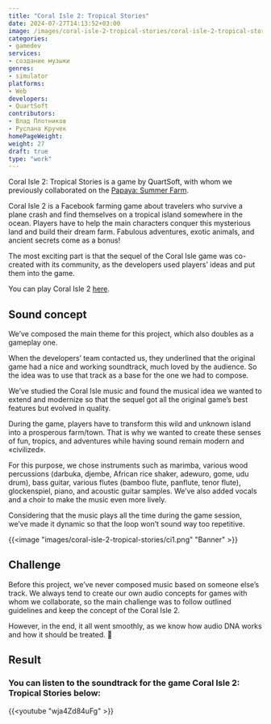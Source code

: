 ```yaml
---
title: "Coral Isle 2: Tropical Stories"
date: 2024-07-27T14:13:52+03:00
image: /images/coral-isle-2-tropical-stories/coral-isle-2-tropical-stories-thumb.webp
categories:
- gamedev
services:
- создание музыки
genres:
- simulator
platforms:
- Web
developers:
- QuartSoft
contributors:
- Влад Плотников
- Руслана Кручек
homePageWeight:
weight: 27
draft: true
type: "work"
---
```


Coral Isle 2: Tropical Stories is a game by QuartSoft, with whom we previously collaborated on the [Papaya: Summer Farm](papaya-summer-farm).

Coral Isle 2 is a Facebook farming game about travelers who survive a plane crash and find themselves on a tropical island somewhere in the ocean. Players have to help the main characters conquer this mysterious land and build their dream farm. Fabulous adventures, exotic animals, and ancient secrets come as a bonus!

The most exciting part is that the sequel of the Coral Isle game was co-created with its community, as the developers used players’ ideas and put them into the game.

You can play Coral Isle 2 [here](https://coralisle2.quartsoft.com/uk/).

## Sound concept

We’ve composed the main theme for this project, which also doubles as a gameplay one.

When the developers’ team contacted us, they underlined that the original game had a nice and working soundtrack, much loved by the audience. So the idea was to use that track as a base for the one we had to compose.

We’ve studied the Coral Isle music and found the musical idea we wanted to extend and modernize so that the sequel got all the original game’s best features but evolved in quality.

During the game, players have to transform this wild and unknown island into a prosperous farm/town. That is why we wanted to create these senses of fun, tropics, and adventures while having sound remain modern and «civilized».

For this purpose, we chose instruments such as marimba, various wood percussions (darbuka, djembe, African rice shaker, adewuro, gome, udu drum), bass guitar, various flutes (bamboo flute, panflute, tenor flute), glockenspiel, piano, and acoustic guitar samples. We’ve also added vocals and a choir to make the music even more lively. 

Considering that the music plays all the time during the game session, we’ve made it dynamic so that the loop won’t sound way too repetitive.

{{<image "images/coral-isle-2-tropical-stories/ci1.png" "Banner"  >}}

## Challenge

Before this project, we’ve never composed music based on someone else’s track. We always tend to create our own audio concepts for games with whom we collaborate, so the main challenge was to follow outlined guidelines and keep the concept of the Coral Isle 2.

However, in the end, it all went smoothly, as we know how audio DNA works and how it should be treated. 🙂

## Result

### You can listen to the soundtrack for the game Coral Isle 2: Tropical Stories below:

{{<youtube "wja4Zd84uFg" >}}